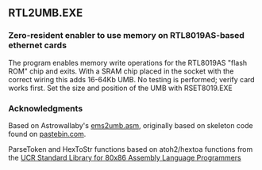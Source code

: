 ## RTL2UMB.EXE

### Zero-resident enabler to use memory on RTL8019AS-based ethernet cards

The program enables memory write operations for the RTL8019AS "flash ROM" chip and exits. With a SRAM chip placed in the socket
with the correct wiring this adds 16-64Kb UMB. No testing is performed; verify card works first. Set the size and position of the UMB with RSET8019.EXE

### Acknowledgments

Based on Astrowallaby's [ems2umb.asm](https://github.com/Astrowallaby/PaleozoicPC-stuff), originally based on skeleton code found on [pastebin.com](https://pastebin.com/w2Dh5SNZ).

ParseToken and HexToStr functions based on atoh2/hextoa functions from the [UCR Standard Library for 80x86 Assembly Language Programmers](https://www.plantation-productions.com/Webster/www.artofasm.com/DOS/index.html)
